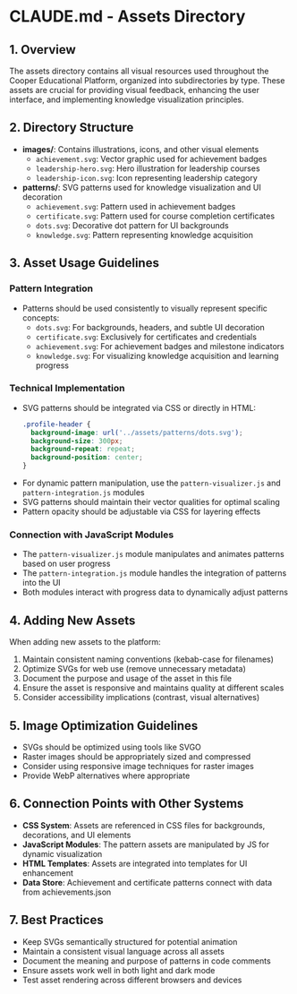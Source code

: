 # CLAUDE.md - Assets Directory

## 1. Overview
The assets directory contains all visual resources used throughout the Cooper Educational Platform, organized into subdirectories by type. These assets are crucial for providing visual feedback, enhancing the user interface, and implementing knowledge visualization principles.

## 2. Directory Structure
- **images/**: Contains illustrations, icons, and other visual elements
  - `achievement.svg`: Vector graphic used for achievement badges
  - `leadership-hero.svg`: Hero illustration for leadership courses
  - `leadership-icon.svg`: Icon representing leadership category
- **patterns/**: SVG patterns used for knowledge visualization and UI decoration
  - `achievement.svg`: Pattern used in achievement badges
  - `certificate.svg`: Pattern used for course completion certificates
  - `dots.svg`: Decorative dot pattern for UI backgrounds
  - `knowledge.svg`: Pattern representing knowledge acquisition

## 3. Asset Usage Guidelines

### Pattern Integration
- Patterns should be used consistently to visually represent specific concepts:
  - `dots.svg`: For backgrounds, headers, and subtle UI decoration
  - `certificate.svg`: Exclusively for certificates and credentials
  - `achievement.svg`: For achievement badges and milestone indicators
  - `knowledge.svg`: For visualizing knowledge acquisition and learning progress

### Technical Implementation
- SVG patterns should be integrated via CSS or directly in HTML:
  ```css
  .profile-header {
    background-image: url('../assets/patterns/dots.svg');
    background-size: 300px;
    background-repeat: repeat;
    background-position: center;
  }
  ```
- For dynamic pattern manipulation, use the `pattern-visualizer.js` and `pattern-integration.js` modules
- SVG patterns should maintain their vector qualities for optimal scaling
- Pattern opacity should be adjustable via CSS for layering effects

### Connection with JavaScript Modules
- The `pattern-visualizer.js` module manipulates and animates patterns based on user progress
- The `pattern-integration.js` module handles the integration of patterns into the UI
- Both modules interact with progress data to dynamically adjust patterns

## 4. Adding New Assets
When adding new assets to the platform:
1. Maintain consistent naming conventions (kebab-case for filenames)
2. Optimize SVGs for web use (remove unnecessary metadata)
3. Document the purpose and usage of the asset in this file
4. Ensure the asset is responsive and maintains quality at different scales
5. Consider accessibility implications (contrast, visual alternatives)

## 5. Image Optimization Guidelines
- SVGs should be optimized using tools like SVGO
- Raster images should be appropriately sized and compressed
- Consider using responsive image techniques for raster images
- Provide WebP alternatives where appropriate

## 6. Connection Points with Other Systems
- **CSS System**: Assets are referenced in CSS files for backgrounds, decorations, and UI elements
- **JavaScript Modules**: The pattern assets are manipulated by JS for dynamic visualization
- **HTML Templates**: Assets are integrated into templates for UI enhancement
- **Data Store**: Achievement and certificate patterns connect with data from achievements.json

## 7. Best Practices
- Keep SVGs semantically structured for potential animation
- Maintain a consistent visual language across all assets
- Document the meaning and purpose of patterns in code comments
- Ensure assets work well in both light and dark mode
- Test asset rendering across different browsers and devices